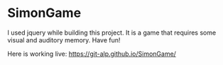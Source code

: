 # SimonGame
I used jquery while building this project. It is a game that requires some visual and auditory memory. Have fun!

Here is working live: https://git-alp.github.io/SimonGame/

